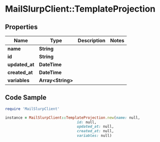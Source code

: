 # MailSlurpClient::TemplateProjection

## Properties

Name | Type | Description | Notes
------------ | ------------- | ------------- | -------------
**name** | **String** |  | 
**id** | **String** |  | 
**updated_at** | **DateTime** |  | 
**created_at** | **DateTime** |  | 
**variables** | **Array&lt;String&gt;** |  | 

## Code Sample

```ruby
require 'MailSlurpClient'

instance = MailSlurpClient::TemplateProjection.new(name: null,
                                 id: null,
                                 updated_at: null,
                                 created_at: null,
                                 variables: null)
```


